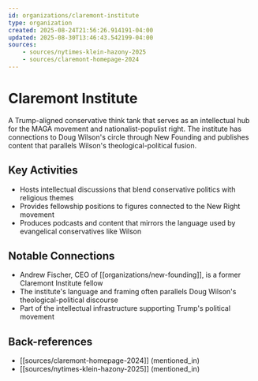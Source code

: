 ```yaml
---
id: organizations/claremont-institute
type: organization
created: 2025-08-24T21:56:26.914191-04:00
updated: 2025-08-30T13:46:43.542199-04:00
sources:
    - sources/nytimes-klein-hazony-2025
    - sources/claremont-homepage-2024
---
```


# Claremont Institute

A Trump-aligned conservative think tank that serves as an intellectual hub for the MAGA movement and nationalist-populist right. The institute has connections to Doug Wilson's circle through New Founding and publishes content that parallels Wilson's theological-political fusion.

## Key Activities

- Hosts intellectual discussions that blend conservative politics with religious themes
- Provides fellowship positions to figures connected to the New Right movement
- Produces podcasts and content that mirrors the language used by evangelical conservatives like Wilson

## Notable Connections

- Andrew Fischer, CEO of [[organizations/new-founding]], is a former Claremont Institute fellow
- The institute's language and framing often parallels Doug Wilson's theological-political discourse
- Part of the intellectual infrastructure supporting Trump's political movement

## Back-references
<!-- Auto-maintained by the system -->
- [[sources/claremont-homepage-2024]] (mentioned_in)
- [[sources/nytimes-klein-hazony-2025]] (mentioned_in)

